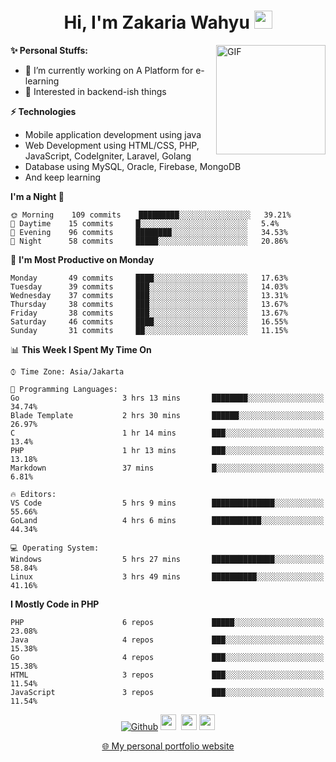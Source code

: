 <h1 align="center">Hi, I'm Zakaria Wahyu <img src="https://github.com/TheDudeThatCode/TheDudeThatCode/blob/master/Assets/Hi.gif" width="29px"></h1>

<img align="right" alt="GIF" height="175px" src="https://www.nayakapratama.co.id/wp-content/uploads/2019/07/Website-Maintenance.gif" />

**✨ Personal Stuffs:**
- 🔭 I’m currently working on A Platform for e-learning 
- 🌱 Interested in backend-ish things

**⚡ Technologies**
- Mobile application development using java
- Web Development using HTML/CSS, PHP, JavaScript, CodeIgniter, Laravel, Golang
- Database using MySQL, Oracle, Firebase, MongoDB
- And keep learning

<!--START_SECTION:waka-->
**I'm a Night 🦉** 

```text
🌞 Morning    109 commits    █████████░░░░░░░░░░░░░░░░   39.21% 
🌆 Daytime    15 commits     █░░░░░░░░░░░░░░░░░░░░░░░░   5.4% 
🌃 Evening    96 commits     ████████░░░░░░░░░░░░░░░░░   34.53% 
🌙 Night      58 commits     █████░░░░░░░░░░░░░░░░░░░░   20.86%

```
📅 **I'm Most Productive on Monday** 

```text
Monday       49 commits     ████░░░░░░░░░░░░░░░░░░░░░   17.63% 
Tuesday      39 commits     ███░░░░░░░░░░░░░░░░░░░░░░   14.03% 
Wednesday    37 commits     ███░░░░░░░░░░░░░░░░░░░░░░   13.31% 
Thursday     38 commits     ███░░░░░░░░░░░░░░░░░░░░░░   13.67% 
Friday       38 commits     ███░░░░░░░░░░░░░░░░░░░░░░   13.67% 
Saturday     46 commits     ████░░░░░░░░░░░░░░░░░░░░░   16.55% 
Sunday       31 commits     ██░░░░░░░░░░░░░░░░░░░░░░░   11.15%

```


📊 **This Week I Spent My Time On** 

```text
⌚︎ Time Zone: Asia/Jakarta

💬 Programming Languages: 
Go                       3 hrs 13 mins       ████████░░░░░░░░░░░░░░░░░   34.74% 
Blade Template           2 hrs 30 mins       ██████░░░░░░░░░░░░░░░░░░░   26.97% 
C                        1 hr 14 mins        ███░░░░░░░░░░░░░░░░░░░░░░   13.4% 
PHP                      1 hr 13 mins        ███░░░░░░░░░░░░░░░░░░░░░░   13.18% 
Markdown                 37 mins             █░░░░░░░░░░░░░░░░░░░░░░░░   6.81%

🔥 Editors: 
VS Code                  5 hrs 9 mins        ██████████████░░░░░░░░░░░   55.66% 
GoLand                   4 hrs 6 mins        ███████████░░░░░░░░░░░░░░   44.34%

💻 Operating System: 
Windows                  5 hrs 27 mins       ██████████████░░░░░░░░░░░   58.84% 
Linux                    3 hrs 49 mins       ██████████░░░░░░░░░░░░░░░   41.16%

```

**I Mostly Code in PHP** 

```text
PHP                      6 repos             █████░░░░░░░░░░░░░░░░░░░░   23.08% 
Java                     4 repos             ███░░░░░░░░░░░░░░░░░░░░░░   15.38% 
Go                       4 repos             ███░░░░░░░░░░░░░░░░░░░░░░   15.38% 
HTML                     3 repos             ███░░░░░░░░░░░░░░░░░░░░░░   11.54% 
JavaScript               3 repos             ███░░░░░░░░░░░░░░░░░░░░░░   11.54%

```



<!--END_SECTION:waka-->

<p align="center">
<a href="https://github.com/zakariawahyu" target="_blank"><img alt="Github" src="https://img.shields.io/badge/GitHub-%2312100E.svg?&style=for-the-badge&logo=Github&logoColor=white" /></a>
<a href="https://www.twitter.com/_zakariawahyu"><img src="https://img.shields.io/badge/twitter-%231DA1F2.svg?&style=for-the-badge&logo=twitter&logoColor=white" height=25></a> 
<a href="https://www.linkedin.com/in/zakariawahyu"><img src="https://img.shields.io/badge/linkedin-%230077B5.svg?&style=for-the-badge&logo=linkedin&logoColor=white" height=25></a> 
<a href="https://www.instagram.com/_zakariawahyu"><img src="https://img.shields.io/badge/instagram-%23E4405F.svg?&style=for-the-badge&logo=instagram&logoColor=white" height=25></a></p>
<p align="center"><a href="https://www.zakariawahyu.site">🌐 My personal portfolio website</a></p>
